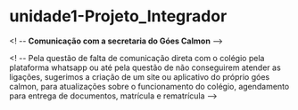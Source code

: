 # unidade1-Projeto_Integrador

<! --
**Comunicação com a secretaria do Góes Calmon**
-->

<! --
Pela questão de falta de comunicação direta com o colégio pela plataforma whatsapp ou até pela questão de não conseguirem atender as ligações, sugerimos a criação de um site ou aplicativo do próprio góes calmon, para atualizações sobre o funcionamento do colégio, agendamento para entrega de documentos, matrícula e rematrícula
-->
